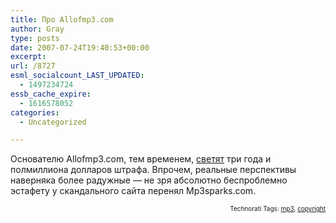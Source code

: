 ```yaml
---
title: Про Allofmp3.com
author: Gray
type: posts
date: 2007-07-24T19:40:53+00:00
excerpt:
url: /8727
esml_socialcount_LAST_UPDATED:
  - 1497234724
essb_cache_expire:
  - 1616578052
categories:
  - Uncategorized

---
```








Основателю Allofmp3.com, тем временем, <a href="http://www.cnews.ru/news/line/index.shtml?2007/07/24/260051" target="_blank">светят</a> три года и полмиллиона долларов штрафа. Впрочем, реальные перспективы наверняка более радужные &#8212; не зря абсолютно беспроблемно эстафету у скандального сайта перенял Mp3sparks.com.  
<!-- technorati tags start -->

<p style="text-align:right;font-size:10px;">
  Technorati Tags: <a href="http://www.technorati.com/tag/mp3" rel="tag">mp3</a>, <a href="http://www.technorati.com/tag/copyright" rel="tag">copyright</a>
</p>

<!-- technorati tags end -->